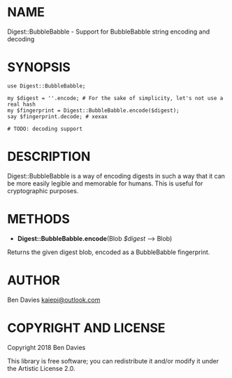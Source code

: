 NAME
====

Digest::BubbleBabble - Support for BubbleBabble string encoding and decoding

SYNOPSIS
========

    use Digest::BubbleBabble;

    my $digest = ''.encode; # For the sake of simplicity, let's not use a real hash
    my $fingerprint = Digest::BubbleBabble.encode($digest);
    say $fingerprint.decode; # xexax

    # TODO: decoding support

DESCRIPTION
===========

Digest::BubbleBabble is a way of encoding digests in such a way that it can be more easily legible and memorable for humans. This is useful for cryptographic purposes.

METHODS
=======

  * **Digest::BubbleBabble.encode**(Blob *$digest* --> Blob)

Returns the given digest blob, encoded as a BubbleBabble fingerprint.

AUTHOR
======

Ben Davies <kaiepi@outlook.com>

COPYRIGHT AND LICENSE
=====================

Copyright 2018 Ben Davies

This library is free software; you can redistribute it and/or modify it under the Artistic License 2.0.

